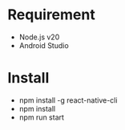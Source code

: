 # Requirement
* Node.js v20
* Android Studio
# Install
* npm install -g react-native-cli
* npm install
* npm run start
